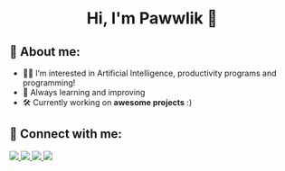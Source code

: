 <h1 align="center">Hi, I'm Pawwlik 👋</h1>

## 📌 About me:
- 👨‍💻 I’m interested in Artificial Intelligence, productivity programs and programming!
- 🚀 Always learning and improving
- 🛠️ Currently working on **awesome projects** :)

## 🔗 Connect with me:
<p>
  <a href="https://linkedin.com/" target="_blank">
    <img src="https://img.shields.io/badge/LinkedIn-000?style=for-the-badge&logo=linkedin&logoColor=white" />
  </a>
  <a href="https://instagram.com/" target="_blank">
    <img src="https://img.shields.io/badge/Instagram-000?style=for-the-badge&logo=instagram&logoColor=white" />
  </a>
  <a href="https://facebook.com/" target="_blank">
    <img src="https://img.shields.io/badge/Facebook-000?style=for-the-badge&logo=facebook&logoColor=white" />
  </a>
  <a href="mailto:your.email@example.com" target="_blank">
    <img src="https://img.shields.io/badge/Email-000?style=for-the-badge&logo=gmail&logoColor=white" />
  </a>
</p>
